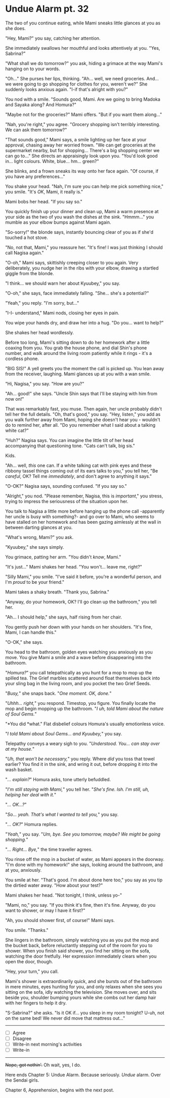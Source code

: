 # Undue Alarm pt. 32

The two of you continue eating, while Mami sneaks little glances at you as she does.

"Hey, Mami?" you say, catching her attention.

She immediately swallows her mouthful and looks attentively at you. "Yes, Sabrina?"

"What shall we do tomorrow?" you ask, hiding a grimace at the way Mami's hanging on to your words.

"Oh..." She purses her lips, thinking. "Ah... well, we need groceries. And... we were going to go shopping for clothes for you, weren't we?" She suddenly looks anxious again. "I-if that's alright with you?"

You nod with a smile. "Sounds good, Mami. Are we going to bring Madoka and Sayaka along? And Homura?"

"Maybe not for the groceries?" Mami offers. "But if you want them along..."

"Nah, you're right," you agree. "Grocery shopping isn't terribly interesting. We can ask them tomorrow?"

"That sounds good," Mami says, a smile lighting up her face at your approval, chasing away her worried frown. "We can get groceries at the supermarket nearby, but for shopping... There's a big shopping center we can go to..." She directs an appraisingly look upon you. "You'd look good in... light colours. White, blue... hm... green?"

She blinks, and a frown sneaks its way onto her face again. "Of course, if you have any preferences..."

You shake your head. "Nah, I'm sure you can help me pick something nice," you smile. "It's *OK*, Mami, it really is."

Mami bobs her head. "If you say so."

You quickly finish up your dinner and clean up, Mami a warm presence at your side as the two of you wash the dishes at the sink. "Hmmm..." you mumble as your elbow bumps against Mami again.

"So-sorry!" the blonde says, instantly bouncing clear of you as if she'd touched a hot stove.

"No, not that, Mami," you reassure her. "It's fine! I was just thinking I should call Nagisa again."

"O-oh," Mami says, skittishly creeping closer to you again. Very deliberately, you nudge her in the ribs with your elbow, drawing a startled giggle from the blonde.

"I think... we should warn her about Kyuubey," you say.

"O-oh," she says, face immediately falling. "She... she's a potential?"

"Yeah," you reply. "I'm sorry, but..."

"I-I- understand," Mami nods, closing her eyes in pain.

You wipe your hands dry, and draw her into a hug. "Do you... want to help?"

She shakes her head wordlessly.

Before too long, Mami's sitting down to do her homework after a little coaxing from you. You grab the house phone, and dial Shin's phone number, and walk around the living room patiently while it rings - it's a cordless phone.

"BIG SIS!" A yell greets you the moment the call is picked up. You lean away from the receiver, laughing. Mami glances up at you with a wan smile.

"Hi, Nagisa," you say. "How are you?"

"Ah... good!" she says. "Uncle Shin says that I'll be staying with him from now on!"

That was remarkably fast, you muse. Then again, her uncle probably didn't tell her the full details. "Oh, that's good," you say. "Hey, listen," you add as you walk further away from Mami, hoping she doesn't hear you - wouldn't do to remind her, after all. "Do you remember what I said about a talking white cat?"

"Huh?" Nagisa says. You can imagine the little tilt of her head accompanying that questioning tone. "Cats can't talk, big sis."

Kids.

"Ah... well, *this* one can. If a white talking cat with pink eyes and these ribbony tassel things coming out of its ears talks to you," you tell her, "Be *careful*, OK? Tell me *immediately*, and don't agree to anything it says."

"O-OK?" Nagisa says, sounding confused. "If you say so."

"Alright," you nod. "Please remember, Nagisa, this is *important*," you stress, trying to impress the seriousness of the situation upon her.

You talk to Nagisa a little more before hanging up the phone call -apparently her uncle is busy with something?- and go over to Mami, who seems to have stalled on her homework and has been gazing aimlessly at the wall in between darting glances at you.

"What's wrong, Mami?" you ask.

"Kyuubey," she says simply.

You grimace, patting her arm. "You didn't *know*, Mami."

"It's just..." Mami shakes her head. "You won't... leave me, right?"

"Silly Mami," you smile. "I've said it before, you're a wonderful person, and I'm *proud* to be your friend."

Mami takes a shaky breath. "Thank you, Sabrina."

"Anyway, do your homework, OK? I'll go clean up the bathroom," you tell her.

"Ah... I should help," she says, half rising from her chair.

You gently push her down with your hands on her shoulders. "It's fine, Mami, I can handle this."

"O-OK," she says.

You head to the bathroom, golden eyes watching you anxiously as you move. You give Mami a smile and a wave before disappearing into the bathroom.

"*Homura?*" you call telepathically as you hunt for a mop to mop up the spilled tea. The Grief marbles scattered around float themselves back into your sling bag in the living room, and you pocket the two Grief Seeds.

"*Busy,*" she snaps back. "*One moment. OK, done.*"

"*Uhhh... right,*" you respond. Timestop, you figure. You finally locate the mop and begin mopping up the bathroom. "*I uh, told Mami about the nature of Soul Gems.*"

"\*You did \*what." Flat disbelief colours Homura's usually emotionless voice.

"*I told Mami about Soul Gems... and Kyuubey,*" you say.

Telepathy conveys a weary sigh to you. "*Understood. You... can stay over at my house.*"

"*Uh, that won't be necessary,*" you reply. Where *did* you toss that towel earlier? You find it in the sink, and wring it out, before dropping it into the wash basket.

"*... explain?*" Homura asks, tone utterly befuddled.

"*I'm still staying with Mami,*" you tell her. "*She's fine. Ish. I'm still, uh, helping her deal with it.*"

"*... OK...?*"

"*So... yeah. That's what I wanted to tell you,*" you say.

"*... OK?*" Homura replies.

"*Yeah,*" you say. "*Um, bye. See you tomorrow, maybe? We might be going shopping.*"

"*... Right... Bye,*" the time traveller agrees.

You rinse off the mop in a bucket of water, as Mami appears in the doorway. "I'm done with my homework!" she says, looking around the bathroom, and at you, anxiously.

You smile at her. "That's good. I'm about done here too," you say as you tip the dirtied water away. "How about your test?"

Mami shakes her head. "Not tonight, I think, unless yo-"

"Mami, no," you say. "If you think it's fine, then it's fine. Anyway, do you want to shower, or may I have it first?"

"Ah, you should shower first, of course!" Mami says.

You smile. "Thanks."

She lingers in the bathroom, simply watching you as you put the mop and the bucket back, before reluctantly stepping out of the room for you to shower. When you finish said shower, you find her sitting on the sofa, watching the door fretfully. Her expression immediately clears when you open the door, though.

"Hey, your turn," you call.

Mami's shower is extraordinarily quick, and she bursts out of the bathroom in mere minutes, eyes hunting for you, and only relaxes when she sees you sitting on the sofa, idly watching the television. She moves over, and sits beside you, shoulder bumping yours while she combs out her damp hair with her fingers to help it dry.

"S-Sabrina?" she asks. "Is it OK if... you sleep in my room tonight? U-uh, not on the same bed! We never did move that mattress out..."

---

- [ ] Agree
- [ ] Disagree
- [ ] Write-in next morning's activities
- [ ] Write-in

---

~~Nope, got nothin'.~~ Oh wait, yes, I do.

Here ends Chapter 5: Undue Alarm. Because seriously. *Undue* alarm. Over the Sendai girls.

Chapter 6, Apprehension, begins with the next post.
